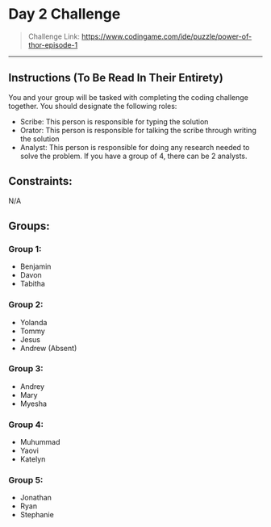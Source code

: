 # Day 2 Challenge

> Challenge Link: https://www.codingame.com/ide/puzzle/power-of-thor-episode-1
---

## Instructions (To Be Read In Their Entirety) 

You and your group will be tasked with completing the coding challenge together. You should designate the following roles:

- Scribe: This person is responsible for typing the solution
- Orator: This person is responsible for talking the scribe through writing the solution
- Analyst: This person is responsible for doing any research needed to solve the problem. If you have a group of 4, there can be 2 analysts.

## Constraints:

N/A

## Groups:

### Group 1:

- Benjamin
- Davon
- Tabitha

### Group 2:

- Yolanda
- Tommy
- Jesus
- Andrew (Absent)

### Group 3:

- Andrey
- Mary
- Myesha

### Group 4:

- Muhummad
- Yaovi
- Katelyn

### Group 5:

- Jonathan
- Ryan
- Stephanie